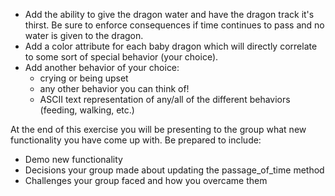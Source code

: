 + Add the ability to give the dragon water and have the dragon track it's thirst. Be sure to enforce consequences if time continues to pass and no water is given to the dragon.  
+ Add a color attribute for each baby dragon which will directly correlate to some sort of special behavior (your choice).  
+ Add another behavior of your choice:   
	+ crying or being upset  
	+ any other behavior you can think of!  
	+ ASCII text representation of any/all of the different behaviors (feeding, walking, etc.)  


At the end of this exercise you will be presenting to the group what new functionality you have come up with. Be prepared to include:  
+ Demo new functionality  
+ Decisions your group made about updating the passage_of_time method  
+ Challenges your group faced and how you overcame them